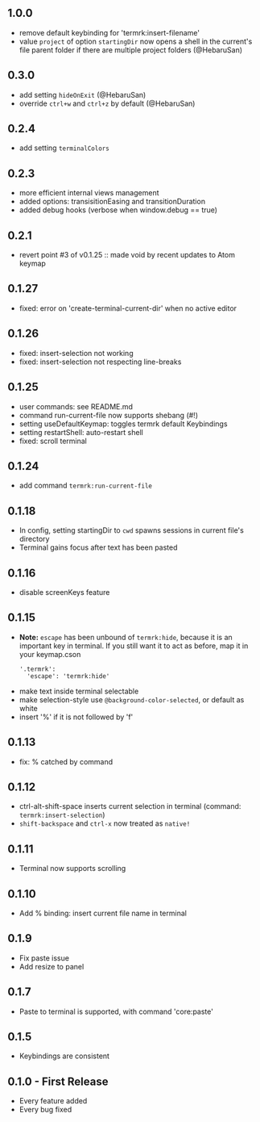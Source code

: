 ## 1.0.0
* remove default keybinding for 'termrk:insert-filename'
* value `project` of option `startingDir` now opens a shell in the current's
  file parent folder if there are multiple project folders (@HebaruSan)

## 0.3.0
* add setting `hideOnExit` (@HebaruSan)
* override `ctrl+w` and `ctrl+z` by default (@HebaruSan)

## 0.2.4
* add setting `terminalColors`

## 0.2.3
* more efficient internal views management
* added options: transisitionEasing and transitionDuration
* added debug hooks (verbose when window.debug == true)

## 0.2.1
* revert point #3 of v0.1.25 :: made void by recent updates to Atom keymap

## 0.1.27
* fixed: error on 'create-terminal-current-dir' when no active editor

## 0.1.26
* fixed: insert-selection not working
* fixed: insert-selection not respecting line-breaks

## 0.1.25
* user commands: see README.md
* command run-current-file now supports shebang (#!)
* setting useDefaultKeymap: toggles termrk default Keybindings
* setting restartShell: auto-restart shell
* fixed: scroll terminal

## 0.1.24
* add command `termrk:run-current-file`

## 0.1.18
* In config, setting startingDir to `cwd` spawns sessions in current file's
  directory
* Terminal gains focus after text has been pasted

## 0.1.16
* disable screenKeys feature

## 0.1.15
* **Note:** `escape` has been unbound of `termrk:hide`, because
  it is an important key in terminal. If you still want it to
  act as before, map it in your keymap.cson
  ```
  '.termrk':
    'escape': 'termrk:hide'
  ```
* make text inside terminal selectable
* make selection-style use `@background-color-selected`, or default as white
* insert '%' if it is not followed by 'f'

## 0.1.13
* fix: % catched by command

## 0.1.12
* ctrl-alt-shift-space inserts current selection in terminal (command: `termrk:insert-selection`)
* `shift-backspace` and `ctrl-x` now treated as `native!`

## 0.1.11
* Terminal now supports scrolling

## 0.1.10
* Add % binding: insert current file name in terminal

## 0.1.9
* Fix paste issue
* Add resize to panel

## 0.1.7
* Paste to terminal is supported, with command 'core:paste'

## 0.1.5
* Keybindings are consistent

## 0.1.0 - First Release
* Every feature added
* Every bug fixed
